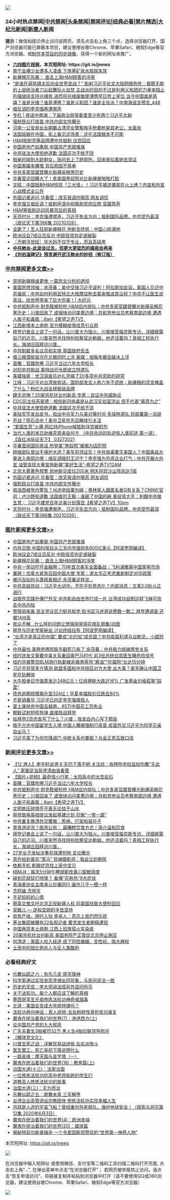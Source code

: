 ![](https://raw.githubusercontent.com/fqnews/bnews/master/64photo/fqnews-qr.jpg)

<div id="tt">
<h3>24小时热点禁闻|<a href="#%E4%B8%AD%E5%85%B1%E7%A6%81%E9%97%BB%E6%9B%B4%E5%A4%9A%E6%96%87%E7%AB%A0">中共禁闻</a>|<a href="#%E5%9B%BE%E7%89%87%E6%96%B0%E9%97%BB%E6%9B%B4%E5%A4%9A%E6%96%87%E7%AB%A0">头条禁闻</a>|<a href="#%E6%96%B0%E9%97%BB%E8%AF%84%E8%AE%BA%E6%9B%B4%E5%A4%9A%E6%96%87%E7%AB%A0">禁闻评论|<a href="#%E5%BF%85%E7%9C%8B%E7%BB%8F%E5%85%B8%E5%A5%BD%E6%96%87">经典必看|<a href="/video.md#%E7%A6%81%E7%89%87%E7%B2%BE%E9%80%89">禁片精选</a>|<a href="https://github.com/fqnews/djy/blob/master/gb/nf1351518.md#1">大纪元新闻</a>|<a href="https://github.com/fqnews/ntdtv/blob/master/gb/prog204.md#1">新唐人新闻</a></h3>
<div><b>提示：</b>微信如提示停止访问该网页，须先点击右上角三个点，选择浏览器打开。国产浏览器可能已屏蔽本项目，建议使用谷歌Chrome、苹果Safari、微软Edge等官方浏览器。或<a href="https://github.com/fqnews/bnews/blob/master/%E5%88%B6%E4%BD%9Cgit%E7%A6%81%E9%97%BB%E9%95%9C%E5%83%8F.md">制作本项目的同步镜像</a>，获得一个新的网址来推广。</div>
<ul>
<li><b><a href="http://d1.bdrive.tk/64.mp4" target="_blank">六四图片视频</a>，本页短网址: https://git.io/jnews</b></li>
<li><a href="/cbnews/20210327/1513501.md">南宁全裸少女遭多人凌虐 下体塞矿泉水瓶尿失禁</a></li>
<li><a href="/topimagenews/20210327/1513613.md">新疆棉花风暴： 直击上海H&M顾客的冷笑</a></li>
<li><a href="/comments/20210327/1513543.md">“是谁在逼慈禧太后向全世界宣战？” 影射习近平长文大陆网络热传：昏聩无能的上层统治者刀尖起舞玩火自焚 主战派的目的不过是利用义和团的力量来阻止列强继续支持光绪帝 进而将光绪废黜使溥㑺早日登上皇位 当今中国谁是慈禧？谁是光绪？谁是溥㑺？谁是义和团？谁是主张派？中南海谣言预言_448</a></li>
<li><a href="/cbnews/20210327/1513654.md">唱反调的李克强再遭噤声</a></li>
<li><a href="/cbnews/20210327/1513552.md">专栏 | 夜话中南海：下届政治局常委里至少有两个习近平大秘</a></li>
<li><a href="/cbnews/20210327/1513755.md">强制民众打疫苗 中共内部文件曝光</a></li>
<li><a href="/lifebaike/20210327/1513749.md">河南一公安局长长期霸占漂亮女警察掏手枪要枪毙其老公，太嚣张</a></li>
<li><a href="/funmedia/20210327/1513594.md">法国姑娘在中国，街上看见这场景：这在法国根本不可能</a></li>
<li><a href="/cbnews/20210327/1513568.md">H&M和耐克等品牌遭中共抵制 白宫回应</a></li>
<li><a href="/topimagenews/20210327/1513772.md">中国房地产如果倒 中国共产党就难保</a></li>
<li><a href="/cbnews/20210327/1513798.md">中共驻法大使拒绝道歉 法国这次不依不饶</a></li>
<li><a href="/funmedia/20210327/1513616.md">相亲时碰到大龄剩女，饭间去上了趟厕所，回来我拉着她去领证</a></li>
<li><a href="/headline/20210327/1513539.md">中国离婚率爆增 背后原因不简单</a></li>
<li><a href="/cbnews/20210327/1513614.md">中共多家官媒曾曝光新疆采棉黑历史</a></li>
<li><a href="/comments/20210327/1513489.md">华春莹这回糗大了！拿美国黑奴照对比新疆被啪啪打脸</a></li>
<li><a href="/cbnews/20210327/1513611.md">文昭：中国抵制H&amp;M惊现「三大怪」！习近平被逆袭架在火上烤？内宣和外宣心战模式全公开</a></li>
<li><a href="/cbnews/20210327/1513763.md">外国记者追问 华春莹：改天我请你喝茶 网友调侃</a></li>
<li><a href="/comments/20210327/1513526.md">李克强又唱反调？抵制声浪中视察耐克供应商 官媒禁声</a></li>
<li><a href="/ssgc/20210326/1513358.md">H&amp;M等抵制运动风暴背后的真相</a></li>
<li><a href="/cbnews/20210327/1513727.md">天亮时分：李克强遭噤声，习近平失去方向；抵制国际品牌，中共受伤最深（政论天下第386集 20210326）</a></li>
<li><a href="/yule/20210327/1513737.md">全跪了！艺人狂挺新疆棉花 他断言终局：中国心碎满地</a></li>
<li><a href="/topimagenews/20210327/1513653.md">欧洲议会7成议员反对 中欧投资协定或破裂</a></li>
<li><a href="/ssgc/20210327/1513464.md">〖兲朝浮世绘〗华大妈不仅不专业，而且高级黑</a></li>
<li><b><a href="/comments/20200211/1275071.md" target="_blank">中共肺炎-此波会过去，但更大更猛烈的瘟疫会再来</a></b></li>
<li><b><a href="/comments/20200207/1272816.md" target="_blank">《刘伯温碑记》预言避开武汉肺炎的妙招（修订版）</a></b></li>
</ul>
</div>

<div class="catlist">
<h3><a href="/cbnews/" target="_blank">中共禁闻</a><span><a href="/cbnews/" target="_blank" rel="nofollow">更多文章>></a></span></h3>
<ul>
<li><a href="/cbnews/20210327/1514017.md" target="_blank">禁用新疆棉谁更惨 一篇热文分析的透彻</a></li>
<li><a href="/cbnews/20210327/1514015.md" target="_blank">美国思想领袖：余茂春：美中交锋习近平误判！阿拉斯加会谈，美国人见识中共骗局；中共如何利用亚特兰大按摩店枪击案来推进其议程？中共不让医生说真话，给世界带来了巨大伤害！| 大纪元</a></li>
<li><a href="/comments/20210327/1513998.md" target="_blank">中共抵制声中 耐克鞋被秒抢 H&#038;M店内排队；中共多家官媒曾曝光新疆采棉花黑历史；川普回来了 或很快访问美墨边境；共和党参议员考察南部边境 遭遇人贩子和毒贩；8am【希望之声TV】</a></li>
<li><a href="/cbnews/20210327/1513927.md" target="_blank">江西新增本土病例 官方模糊疫情信息引众怒</a></li>
<li><a href="/comments/20210327/1513913.md" target="_blank">拜登记者会上说了一句话，让川普大为恼火。川普接受福克斯专访，详细披露自己的近况。川普突然寻找特别检察官达勒姆，他还活着吗？真相工程执行长，海湖庄园拜访川普。</a></li>
<li><a href="/cbnews/20210327/1513908.md" target="_blank">中共制裁多名议员和实体 英国政府反击</a></li>
<li><a href="/cbnews/20210327/1513891.md" target="_blank">俄三艘潜艇首次在北极同时上浮 美媒：咱每年都会破冰上浮</a></li>
<li><a href="/cbnews/20210327/1513890.md" target="_blank">首曝：官媒吹捧 习近平当过六年大学校长</a></li>
<li><a href="/cbnews/20210327/1513882.md" target="_blank">对抗中共挑战 美特战司令部成立特遣队</a></li>
<li><a href="/cbnews/20210327/1513839.md" target="_blank">美媒独家：世卫调查员达扎克搞了20多项中共资助的研究</a></li>
<li><a href="/cbnews/20210327/1513827.md" target="_blank">江峰：习近平对台湾放软话，国防部发言人称六年不武统；新疆棉的谎言掩盖了什么？粉红大战全球服装品牌</a></li>
<li><a href="/cbnews/20210327/1513808.md" target="_blank">肆无忌惮？20架共机扰台创新高 专家：自证中共威胁论</a></li>
<li><a href="/cbnews/20210327/1513807.md" target="_blank">CDC前主任芮斐德：相信新冠病毒是从武汉实验室流出 但不代表“蓄意为之”</a></li>
<li><a href="/cbnews/20210327/1513798.md" target="_blank">中共驻法大使拒绝道歉 法国这次不依不饶</a></li>
<li><a href="/cbnews/20210327/1513797.md" target="_blank">美陆军签发白皮书，指出中共军力与美对等时间 多域特遣队 将部署第一岛链</a></li>
<li><a href="/cbnews/20210327/1513786.md" target="_blank">开战？陨石击中？美中卫星传先后解体引关注</a></li>
<li><a href="/cbnews/20210327/1513785.md" target="_blank">“爱国生意”火爆 网红持iPhone喊抵制洋货被抓包</a></li>
<li><a href="/comments/20210327/1513783.md" target="_blank">当代人类的末日劫难究竟来自何方 （中共命运的轨迹和人类前途   第一讲） 【袁红冰纵论天下】 03272021</a></li>
<li><a href="/cbnews/20210327/1513778.md" target="_blank">华春莹闹国际笑话 所举美“黑奴照”被揭为囚犯照</a></li>
<li><a href="/comments/20210327/1513777.md" target="_blank">网络部队曾出手保护大选？美军将领证实！中共放毒要灭美国人？中国毒品大量进入南部边境；唱反调暗怼王沪宁？李克强为外资企业打气；中共开展大外宣 油管突现大量宣扬新疆“美好生活”-希望之声TV12AM</a></li>
<li><a href="/cbnews/20210327/1513773.md" target="_blank">北京大雾黄色预警 局地能见度仅200米 明天将现沙尘阵风达7级</a></li>
<li><a href="/cbnews/20210327/1513763.md" target="_blank">外国记者追问 华春莹：改天我请你喝茶 网友调侃</a></li>
<li><a href="/cbnews/20210327/1513755.md" target="_blank">强制民众打疫苗 中共内部文件曝光</a></li>
<li><a href="/comments/20210327/1513739.md" target="_blank">佩洛西被党内警告？州选举结果勿碰；弗林家人跟匿名者Q有关系？CNN吃官司；卢沙野拒道歉  法国直怼王毅；谁砸了中国的碗 美投资大亨：别跟中共做生意； 习近平建党百年访美计划落空【希望之声TV】10pm</a></li>
<li><a href="/cbnews/20210327/1513727.md" target="_blank">天亮时分：李克强遭噤声，习近平失去方向；抵制国际品牌，中共受伤最深（政论天下第386集 20210326）</a></li>

</ul>
</div>
<div class="catlist">
<h3><a href="/topimagenews/" target="_blank">图片新闻</a><span><a href="/topimagenews/" target="_blank" rel="nofollow">更多文章>></a></span></h3>
<ul>
<li><a href="/topimagenews/20210327/1513772.md" target="_blank">中国房地产如果倒 中国共产党就难保</a></li>
<li><a href="/topimagenews/20210327/1513740.md" target="_blank">内外交困 中国科技巨头三天内市值损失600亿美元【阿波罗网编译】</a></li>
<li><a href="/topimagenews/20210327/1513653.md" target="_blank">欧洲议会7成议员反对 中欧投资协定或破裂</a></li>
<li><a href="/topimagenews/20210327/1513613.md" target="_blank">新疆棉花风暴： 直击上海H&#038;M顾客的冷笑</a></li>
<li><a href="/topimagenews/20210326/1513273.md" target="_blank">中共一举动吓坏金融圈；70年首次美军全面备战；飞利浦撤离中国家电市场</a></li>
<li><a href="/topimagenews/20210326/1513091.md" target="_blank">重磅！加拿大紧急召回中国大使 专家：渥太华正考虑重新制定对华政策</a></li>
<li><a href="/topimagenews/20210326/1512918.md" target="_blank">被问及如何与蓬佩奥相识 余茂春这样说…</a></li>
<li><a href="/topimagenews/20210326/1512893.md" target="_blank">中共高层异动；习近平大动作，不在乎形势恶化？内部消息：文革2.0批斗正进行</a></li>
<li><a href="/topimagenews/20210326/1512892.md" target="_blank">战狼外交蹿升僵尸外交 中共和自由世界打成一片 台湾成功自制远程飞弹可攻击中共内陆</a></li>
<li><a href="/topimagenews/20210326/1512883.md" target="_blank">贺锦丽挨轰 民主党议员力挺共和党 脸书亚马逊游说费数一数二 拜登遭调查 还被14州告</a></li>
<li><a href="/topimagenews/20210326/1512852.md" target="_blank">民众不解…什么样的问题让贺锦丽笑得花枝乱颤集/动图</a></li>
<li><a href="/topimagenews/20210325/1512545.md" target="_blank">拜登与历史学家秘会 讨论终结拉布【阿波罗网编译】</a></li>
<li><a href="/topimagenews/20210325/1512244.md" target="_blank">“台湾才是真正的中国” 要成“北约加”成员国？中共疫苗利诱与台断交，小国怒了</a></li>
<li><a href="/topimagenews/20210325/1512208.md" target="_blank">中共最怕 美两党两院联手戳死穴来了 余茂春：中共极力挑拨两党关系</a></li>
<li><a href="/topimagenews/20210325/1512077.md" target="_blank">纽时连发文章要中美关系重回奥巴马时代 前3任总统白宫医生曝危险信号</a></li>
<li><a href="/topimagenews/20210325/1512027.md" target="_blank">纽约华裔警员BLM游行执勤被非裔男辱骂“酱油”“吃猫狗”长达15分钟</a></li>
<li><a href="/topimagenews/20210324/1511859.md" target="_blank">习近平异常多方猜测 欧盟多国和中共相召对方大使 出大事？美军确认中国卫星在轨解体</a></li>
<li><a href="/topimagenews/20210324/1511599.md" target="_blank">大牛股单日市值蒸发近248亿元！亿纬锂能大跌近16% 广发基金刘格菘等“踩雷”</a></li>
<li><a href="/topimagenews/20210324/1511598.md" target="_blank">债务逾期规模飙升至324亿！华夏幸福股价已跌去80%</a></li>
<li><a href="/topimagenews/20210324/1511521.md" target="_blank">不是胡春华 习近平已内定李克强接班人</a></li>
<li><a href="/topimagenews/20210324/1511503.md" target="_blank">富士康抛弃中国去越南，85万中国员工恐失业</a></li>
<li><a href="/topimagenews/20210324/1511413.md" target="_blank">朝鲜试射短程导弹 直接挑战拜登</a></li>
<li><a href="/topimagenews/20210324/1511250.md" target="_blank">给拜登2页忠告写了什么？川普：我发自内心写下那些</a></li>
<li><a href="/topimagenews/20210323/1511203.md" target="_blank">俄不允许中国留学生入境 中国人曝被强制打疫苗 疫苗外交习近平为何罕见亲自出马？</a></li>
<li><a href="/topimagenews/20210323/1511077.md" target="_blank">习近平蔫了为何忽降调门 中欧关系也要砸？与金正恩互致口信</a></li>

</ul>
</div>
<div class="catlist">
<h3><a href="/comments/" target="_blank">新闻评论</a><span><a href="/comments/" target="_blank" rel="nofollow">更多文章>></a></span></h3>
<ul>
<li><a href="/comments/20210327/1514026.md" target="_blank">【12 港人】李宇轩返港 6 天仍下落不明 关注组：收押所赤柱监狱均覆“无此人” 家属促当局澄清由谁看管</a></li>
<li><a href="/comments/20210327/1514014.md" target="_blank">【图片+视频】最奇怪小行星：太阳系中的太空岩石</a></li>
<li><a href="/comments/20210327/1514010.md" target="_blank">首曝：官媒吹捧习近平当过六年大学校长</a></li>
<li><a href="/comments/20210327/1513998.md" target="_blank">中共抵制声中 耐克鞋被秒抢 H&#038;M店内排队；中共多家官媒曾曝光新疆采棉花黑历史；川普回来了 或很快访问美墨边境；共和党参议员考察南部边境 遭遇人贩子和毒贩；8am【希望之声TV】</a></li>
<li><a href="/comments/20210327/1513967.md" target="_blank">文明能压碎情怀不衰无论枯干山水</a></li>
<li><a href="/comments/20210327/1513956.md" target="_blank">拜登致电英相提议发起基建计划 抗衡“一带一路”</a></li>
<li><a href="/comments/20210327/1513931.md" target="_blank">中共重复晚清外交覆辙：惹祸、打架和装孙子</a></li>
<li><a href="/comments/20210327/1513915.md" target="_blank">胃食道逆流？医师公布： 最糟糕饮食方式！简介温和饮食</a></li>
<li><a href="/comments/20210327/1513913.md" target="_blank">拜登记者会上说了一句话，让川普大为恼火。川普接受福克斯专访，详细披露自己的近况。川普突然寻找特别检察官达勒姆，他还活着吗？真相工程执行长，海湖庄园拜访川普。</a></li>
<li><a href="/comments/20210327/1513897.md" target="_blank">27岁女子发帖涉董存瑞遭刑拘 言论曝光</a></li>
<li><a href="/comments/20210327/1513896.md" target="_blank">意外拍到普京“落马” 惊魂摄影师：我会立刻删除</a></li>
<li><a href="/comments/20210327/1513895.md" target="_blank">依赖手机 乾眼症恐找上家中宝贝</a></li>
<li><a href="/comments/20210327/1513894.md" target="_blank">《BMJ》：每天5分钟午睡就能改善心智敏锐度</a></li>
<li><a href="/comments/20210327/1513893.md" target="_blank">碰到花就猛打喷嚏？ 看懂“花粉热”9大症状</a></li>
<li><a href="/comments/20210327/1513886.md" target="_blank">青海美协女主席承认抄袭同行 画作几乎一模一样</a></li>
<li><a href="/comments/20210327/1513878.md" target="_blank">念阿廸 念明天</a></li>
<li><a href="/comments/20210327/1513877.md" target="_blank">手足妈妈的心情</a></li>
<li><a href="/comments/20210327/1513847.md" target="_blank">蔡英文推文吁北京正视新疆人权 前美国驻联大使秒回应</a></li>
<li><a href="/comments/20210327/1513811.md" target="_blank">吴敏儿 — 逆权空姐的半世坚持</a></li>
<li><a href="/comments/20210327/1513810.md" target="_blank">局势严竣，随时入狱 李卓人：意志上我仍然乐观</a></li>
<li><a href="/comments/20210327/1513805.md" target="_blank">茅台集团被曝有22名假记者 要求发文者删稿遭拒</a></li>
<li><a href="/comments/20210327/1513795.md" target="_blank">中国再现本土病例 江西上班族搭火车染疫</a></li>
<li><a href="/comments/20210327/1513794.md" target="_blank">20架共机扰台创新高 美国务院严正敦促北京停止施压</a></li>
<li><a href="/comments/20210327/1513788.md" target="_blank">何清涟：美国人权入歧途 成了同性婚姻、变性权、吸大麻权</a></li>
<li><a href="/comments/20210327/1513787.md" target="_blank">土改中的按比例杀人与反人类酷刑</a></li>

</ul>
</div>

<div class="catlist">
<h3>必看经典好文</h3>
<ul>
<li><a href="/tculture/20190101/792146.md" target="_blank">乐舞仙踪之六：有乐几变 感天降神</a></li>
<li><a href="/comments/20200921/1400587.md" target="_blank">科学家通过实验发现灵魂出窍现象，与民间说法一致</a></li>
<li><a href="/tculture/20121025/73064.md" target="_blank">历史的天空：李大师讲法班另外空间所见</a></li>
<li><a href="/topimagenews/20161125/619230.md" target="_blank">关于法轮功，每个人都应该了解的真相</a></li>
<li><a href="/topimagenews/20210214/1487270.md" target="_blank">墨西哥孪生兄弟修炼法轮功神奇戒烟毒</a></li>
<li><a href="/comments/20200712/1359488.md" target="_blank">北游：美国会变成大号底特律吗？</a></li>
<li><a href="/comments/20190516/1128964.md" target="_blank">法轮功再创神话：真人视频-五处粉碎性骨折炼功康复</a></li>
<li><a href="/topimagenews/20180527/948369.md" target="_blank">魔鬼在统治着我们的世界(7)：渗透西方(上)</a></li>
<li><a href="/comments/20200717/1361899.md" target="_blank">论中国共产党的九大邪恶</a></li>
<li><a href="/cbnews/20200611/1343037.md" target="_blank">广东夫妻生3胎被罚32万 黑人生4胎妇联领导慰问</a></li>
<li><a href="/bookwiki/20130610/138400.md" target="_blank">《解体党文化》</a></li>
<li><a href="/comments/20200908/1392745.md" target="_blank">川普生死之战：详解贸易战谜局 左右派惨斗</a></li>
<li><a href="/sohnews/20150904/445868.md" target="_blank">医生罢工，死亡率却下降说明什么</a></li>
<li><a href="/tculture/20160806/568214.md" target="_blank">一路圣缘：摩天国与金字塔（一）</a></li>
<li><a href="/topimagenews/20180701/965109.md" target="_blank">魔鬼在统治着我们的世界(18)：教育篇(上)</a></li>
<li><a href="/cbnews/20180319/916654.md" target="_blank">治国大道(十三)：法家治国</a></li>
<li><a href="/cbnews/20200702/1354550.md" target="_blank">一位修炼法轮功的高中老师和她的学生们</a></li>
<li><a href="/comments/20200805/1375080.md" target="_blank">道教高人修炼法轮功的故事</a></li>
<li><a href="/cbnews/20180309/912114.md" target="_blank">治国大道(三)：无为而治</a></li>
<li><a href="/tculture/20170715/791820.md" target="_blank">乐舞仙踪之五：歌舞未竟 三军解甲</a></li>
<li><a href="/comments/20200528/1335859.md" target="_blank">台湾企业高管退出宗教团体 修炼法轮功实现幸福人生</a></li>
<li><a href="/comments/20200712/1359456.md" target="_blank">月球是人造的宇宙飞船？曾经重创外星舰队，保护地球安全！（探索与洞见第12集 2020年6月3日）</a></li>
<li><a href="/topimagenews/20180522/946266.md" target="_blank">魔鬼在统治着我们的世界(4)：欧洲发端</a></li>
<li><a href="/comments/20180725/976787.md" target="_blank">魔鬼在统治着我们的世界(20)：媒体篇</a></li>
<li><a href="/cnnews/20210317/1506463.md" target="_blank">揭秘特异功能者梅辛 一个令爱因斯坦赞叹的“世界第一神奇人物”</a></li>

</ul>
</div>

本页短网址: https://git.io/jnews

![](https://raw.githubusercontent.com/fqnews/bnews/master/64photo/fqnews-qr.jpg)

在浏览器中输入短网址 或使用微信、支付宝等二维码工具扫描二维码打开页面, 点击右上角"...", 在弹出菜单中点击“在浏览器打开”； 若网页被举报禁止访问，请点击“恢复申请访问”，将链接复制并粘贴到浏览器中打开（请不要使用QQ或360浏览器，建议使用谷歌Chrome、苹果Safari、微软Edge等官方浏览器）

![](https://raw.githubusercontent.com/fqnews/bnews/master/64photo/wx.jpg)